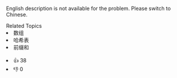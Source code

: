 <p>English description is not available for the problem. Please switch to Chinese.</p>
<div><div>Related Topics</div><div><li>数组</li><li>哈希表</li><li>前缀和</li></div></div><br><div><li>👍 38</li><li>👎 0</li></div>